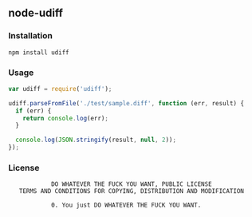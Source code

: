 ## node-udiff

### Installation
`npm install udiff`

### Usage
```javascript
var udiff = require('udiff');

udiff.parseFromFile('./test/sample.diff', function (err, result) {
  if (err) {
    return console.log(err);
  }

  console.log(JSON.stringify(result, null, 2));
});
```

### License
```text
            DO WHATEVER THE FUCK YOU WANT, PUBLIC LICENSE
   TERMS AND CONDITIONS FOR COPYING, DISTRIBUTION AND MODIFICATION

            0. You just DO WHATEVER THE FUCK YOU WANT.
```
